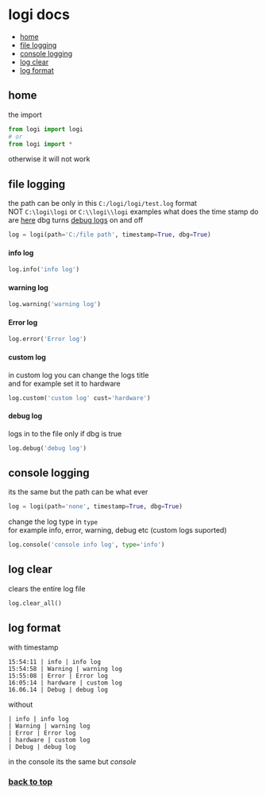# logi docs
- <a href='https://github.com/hiikion/logi/blob/main/docs.md#home'>home</a>
- <a href='https://github.com/hiikion/logi/blob/main/docs.md#file-logging'>file logging</a>
- <a href='https://github.com/hiikion/logi/blob/main/docs.md#console-logging'>console logging</a>
- <a href='https://github.com/hiikion/logi/blob/main/docs.md#log-clear'>log clear</a>
- <a href='https://github.com/hiikion/logi/blob/main/docs.md#log-format'>log format</a>

## home

the import 
```python
from logi import logi
# or
from logi import *
```
otherwise it will not work

## file logging
the path can be only in this ```C:/logi/logi/test.log``` format <br>
NOT ```C:\logi\logi``` or ```C:\\logi\\logi```
examples what does the time stamp do are <a href='https://github.com/hiikion/logi/blob/main/docs.md#log-format'>here</a>
dbg turns <a href='#'>debug logs</a> on and off
```python
log = logi(path='C:/file path', timestamp=True, dbg=True)
```
#### info log
```python
log.info('info log')
```
#### warning log
```python
log.warning('warning log')
```
#### Error log
```python
log.error('Error log')
```
#### custom log
in custom log you can change the logs title <br>
and for example set it to hardware
```python
log.custom('custom log' cust='hardware')
```
#### debug log
logs in to the file only if dbg is true
```python
log.debug('debug log')
```
## console logging
its the same but the path can be what ever 
```python
log = logi(path='none', timestamp=True, dbg=True)
```
change the log type in ```type``` <br>
for example info, error, warning, debug etc (custom logs suported)
```python
log.console('console info log', type='info')
```
## log clear
clears the entire log file
```python
log.clear_all()
```
## log format
with timestamp
```
15:54:11 | info | info log
15:54:58 | Warning | warning log
15:55:08 | Error | Error log
16:05:14 | hardware | custom log
16.06.14 | Debug | debug log
```
without
```
| info | info log
| Warning | warning log
| Error | Error log
| hardware | custom log
| Debug | debug log
```
in the console its the same but *console*
### <a href='https://github.com/hiikion/logi/blob/main/docs.md#logi-docs'>back to top</a>
